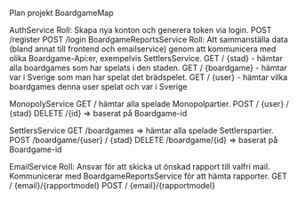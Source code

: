 Plan projekt 
BoardgameMap

AuthService
Roll: Skapa nya konton och generera token via login.
POST /register
POST /login
BoardgameReportsService
Roll: Att sammanställa data (bland annat till frontend och emailservice) genom att kommunicera med olika Boardgame-Api:er, exempelvis SettlersService. 
GET / {stad} - hämtar alla boardgames som har spelats i den staden. 
GET / {boardgame} - hämtar var i Sverige som man har spelat det brädspelet. 
GET / {user} - hämtar vilka boardgames denna user spelat och var i Sverige

MonopolyService 
GET / hämtar alla spelade Monopolpartier.
POST  / {user} / {stad} 
DELETE  /{id}	 => baserat på Boardgame-id

SettlersService 
GET /boardgames  => hämtar alla spelade Settlerspartier.
POST /boardgame/{user} / {stad} 
DELETE /boardgame/{id} 	=> baserat på Boardgame-id

EmailService 
Roll: Ansvar för att skicka ut önskad rapport till valfri mail. Kommunicerar med BoardgameReportsService för att hämta rapporter. 
GET / {email}/{rapportmodel}
POST / {email}/{rapportmodel}
